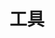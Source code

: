 ---
layout: apps
title: 工具
no_title: true
no_post: false
icon: icon-buywebhostingstep1domain
order: 3
---